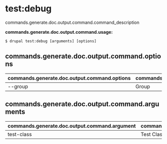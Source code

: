 # test:debug
commands.generate.doc.output.command.command_description

**commands.generate.doc.output.command.usage:**
```
$ drupal test:debug [arguments] [options] 
```

## commands.generate.doc.output.command.options
commands.generate.doc.output.command.options | commands.generate.doc.output.command.details
-------|-------------
--group | Group

## commands.generate.doc.output.command.arguments
commands.generate.doc.output.command.argument | commands.generate.doc.output.command.details
---------|-------------
test-class | Test Class
